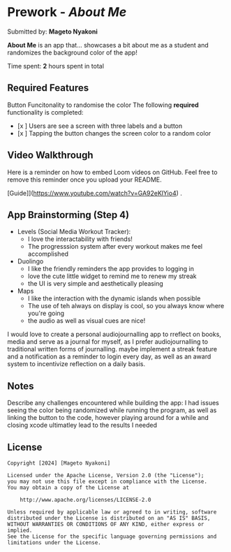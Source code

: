 # Prework - *About Me*

Submitted by: **Mageto Nyakoni**

**About Me** is an app that... showcases a bit about me as a student and randomizes the background color of the app!

Time spent: **2** hours spent in total

## Required Features
Button Funcitonality to randomise the color
The following **required** functionality is completed:

- [x ] Users are see a screen with three labels and a button
- [x ] Tapping the button changes the screen color to a random color
 
## Video Walkthrough

Here is a reminder on how to embed Loom videos on GitHub. Feel free to remove this reminder once you upload your README. 

[Guide]](https://www.youtube.com/watch?v=GA92eKlYio4) .

## App Brainstorming (Step 4)
- Levels (Social Media Workout Tracker):
    - I love the interactability with friends!
    - The progresssion system after every workout makes me feel accomplished
- Duolingo
    - I like the friendly reminders the app provides to logging in
    - love the cute little widget to remind me to renew my streak
    - the UI is very simple and aesthetically pleasing
- Maps
    - I like the interaction with the dynamic islands when possible
    - The use of teh always on display is cool, so you always know where you're going
    - the audio as well as visual cues are nice!

I would love to create a personal audiojournalling app to rreflect on books, media and serve as a journal for myself, as I prefer audiojournalling to
traditional written forms of journalling. maybe implement a streak feature and a notification as a reminder to login every day, as well as an award system to 
incentivize reflection on a daily basis.
## Notes

Describe any challenges encountered while building the app:
I had issues seeing the color being randomized while running the program, as well as linking the button to the code, however playing around
for a while and closing xcode ultimatley lead to the results I needed

## License

    Copyright [2024] [Mageto Nyakoni]

    Licensed under the Apache License, Version 2.0 (the "License");
    you may not use this file except in compliance with the License.
    You may obtain a copy of the License at

        http://www.apache.org/licenses/LICENSE-2.0

    Unless required by applicable law or agreed to in writing, software
    distributed under the License is distributed on an "AS IS" BASIS,
    WITHOUT WARRANTIES OR CONDITIONS OF ANY KIND, either express or implied.
    See the License for the specific language governing permissions and
    limitations under the License.
